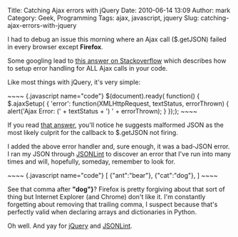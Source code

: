 Title: Catching Ajax errors with jQuery
Date: 2010-06-14 13:09
Author: mark
Category: Geek, Programming
Tags: ajax, javascript, jquery
Slug: catching-ajax-errors-with-jquery

I had to debug an issue this morning where an Ajax call ($.getJSON)
failed in every browser except **Firefox**.

Some googling lead to [this answer on Stackoverflow][] which describes
how to setup error handling for ALL Ajax calls in your code.

Like most things with jQuery, it's very simple:

<p>
~~~~ {.javascript name="code"}
$(document).ready( function() {        $.ajaxSetup( {            'error':  function(XMLHttpRequest, textStatus, errorThrown) {                alert('Ajax Error:  (' + textStatus + ') ' + errorThrown);            }        }););
~~~~

</p>

If you read [that answer][this answer on Stackoverflow], you'll notice
he suggests malformed JSON as the most likely culprit for the callback
to $.getJSON not firing.

I added the above error handler and, sure enough, it was a bad-JSON
error. I ran my JSON through [JSONLint][] to discover an error that I've
run into many times and will, hopefully, someday, remember to look for.

<p>
~~~~ {.javascript name="code"}
  [    {"ant":"bear"},    {"cat":"dog"},  ]
~~~~

</p>

See that comma after **"dog"}**? Firefox is pretty forgiving about that
sort of thing but Internet Explorer (and Chrome) don't like it. I'm
constantly forgetting about removing that trailing comma, I suspect
because that's perfectly valid when declaring arrays and dictionaries in
Python.

Oh well. And yay for [jQuery][] and [JSONLint][].

  [this answer on Stackoverflow]: http://stackoverflow.com/questions/572991/jquery-getjson-doesnt-trigger-callback/573044#573044
  [JSONLint]: http://www.jsonlint.com/
  [jQuery]: http://jquery.com/
